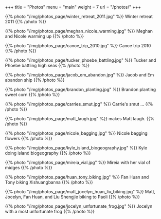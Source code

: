 +++
title = "Photos"
menu = "main"
weight = 7
url = "/photos/"
+++



{{% photo "/img/photos_page/winter_retreat_2011.jpg" %}}
Winter retreat 2011
{{% /photo %}}



{{% photo "/img/photos_page/meghan_nicole_warming.jpg" %}}
Meghan and Nicole warming up
{{% /photo %}}



{{% photo "/img/photos_page/canoe_trip_2010.jpg" %}}
Canoe trip 2010
{{% /photo %}}


{{% photo "/img/photos_page/tucker_phoebe_battling.jpg" %}}
Tucker and Phoebe battling high seas
{{% /photo %}}


{{% photo "/img/photos_page/jacob_em_abandon.jpg" %}}
Jacob and Em abandon ship
{{% /photo %}}


{{% photo "/img/photos_page/brandon_planting.jpg" %}}
Brandon planting sweet corn
{{% /photo %}}


{{% photo "/img/photos_page/carries_smut.jpg" %}}
Carrie's smut ...
{{% /photo %}}


{{% photo "/img/photos_page/matt_laugh.jpg" %}}
makes Matt laugh.
{{% /photo %}}


{{% photo "/img/photos_page/nicole_bagging.jpg" %}}
Nicole bagging flowers
{{% /photo %}}


{{% photo "/img/photos_page/kyle_island_biogeography.jpg" %}}
Kyle doing island biogeography
{{% /photo %}}


{{% photo "/img/photos_page/mireia_vial.jpg" %}}
Mireia with her vial of midges
{{% /photo %}}


{{% photo "/img/photos_page/huan_tony_biking.jpg" %}}
Fan Huan and Tony biking Xishuangbanna
{{% /photo %}}


{{% photo "/img/photos_page/matt_jocelyn_huan_liu_biking.jpg" %}}
Matt, Jocelyn, Fan Huan, and Liu Shengjie biking to Paoli
{{% /photo %}}


{{% photo "/img/photos_page/jocelyn_unfortunate_frog.jpg" %}}
Jocelyn with a most unfortunate frog
{{% /photo %}}

